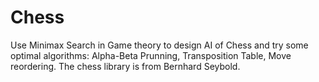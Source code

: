 Chess
=====

Use Minimax Search in Game theory to design AI of Chess and try some optimal algorithms: Alpha-Beta Prunning, Transposition Table, Move reordering. The chess library is from  Bernhard Seybold.
